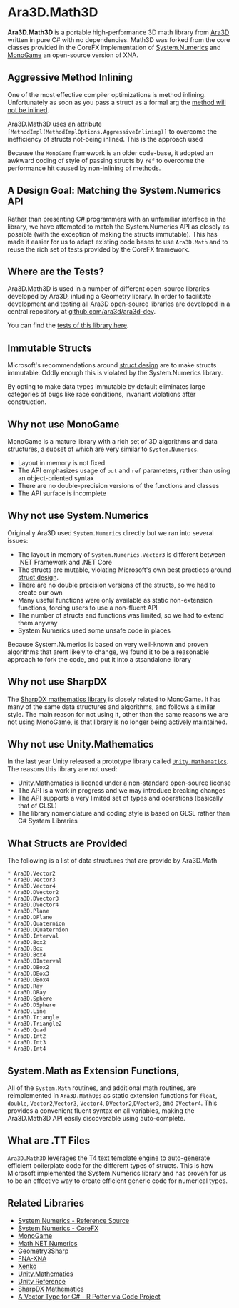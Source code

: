 # Ara3D.Math3D

**Ara3D.Math3D** is a portable high-performance 3D math library from [Ara3D](https://ara3d.com) written in pure C# with no 
dependencies. Math3D was forked from the core classes provided in the CoreFX implementation of 
[System.Numerics](https://github.com/dotnet/corefx/tree/master/src/System.Numerics.Vectors/src/System/Numerics) and 
[MonoGame](https://github.com/MonoGame/MonoGame) an open-source version of XNA.

## Aggressive Method Inlining

One of the most effective compiler optimizations is method inlining. Unfortunately as soon as you pass a struct 
as a formal arg the [method will not be inlined](https://stackoverflow.com/a/55432110/184528).

Ara3D.Math3D uses an attribute `[MethodImpl(MethodImplOptions.AggressiveInlining)]` to overcome the 
inefficiency of structs not-being inlined. This is the approach used 

Because the `MonoGame` framework is an older code-base, it adopted an awkward coding of style of passing structs by `ref` 
to overcome the performance hit caused by non-inlining of methods.  

## A Design Goal: Matching the System.Numerics API

Rather than presenting C# programmers with an unfamiliar interface in the library, we have attempted to 
match the System.Numerics API as closely as possible (with the exception of making the structs immutable). 
This has made it easier for us to adapt existing code bases to use `Ara3D.Math` and to reuse the rich 
set of tests provided by the CoreFX framework. 

## Where are the Tests? 

Ara3D.Math3D is used in a number of different open-source libraries developed by Ara3D, inluding a Geometry library.
In order to facilitate development and testing all Ara3D open-source libraries are developed in a central 
repository at [github.com/ara3d/ara3d-dev](https://github.com/ara3d/ara3d-dev). 

You can find the [tests of this library here](https://github.com/ara3d/ara3d-dev/tree/master/dotnet/Tests).

## Immutable Structs

Microsoft's recommendations around [struct design](https://docs.microsoft.com/en-us/dotnet/standard/design-guidelines/struct)
are to make structs immutable. Oddly enough this is violated by the System.Numerics library. 

By opting to make data types immutable by default eliminates large categories of bugs like race conditions, 
invariant violations after construction. 

## Why not use MonoGame

MonoGame is a mature library with a rich set of 3D algorithms and data structures, a subset of which are very similar
to `System.Numerics`. 

* Layout in memory is not fixed 
* The API emphasizes usage of `out` and `ref` parameters, rather than using an object-oriented syntax 
* There are no double-precision versions of the functions and classes
* The API surface is incomplete 

## Why not use System.Numerics

Originally Ara3D used `System.Numerics` directly but we ran into several issues:

* The layout in memory of `System.Numerics.Vector3` is different between .NET Framework and .NET Core
* The structs are mutable, violating Microsoft's own best practices around [struct design](https://docs.microsoft.com/en-us/dotnet/standard/design-guidelines/struct).
* There are no double precision versions of the structs, so we had to create our own
* Many useful functions were only available as static non-extension functions, forcing users to use a non-fluent API
* The number of structs and functions was limited, so we had to extend them anyway
* System.Numerics used some unsafe code in places 

Because System.Numerics is based on very well-known and proven algorithms that arent likely to change, we found it 
to be a reasonable approach to fork the code, and put it into a stsandalone library 

## Why not use SharpDX

The [SharpDX mathematics library](https://github.com/sharpdx/SharpDX/tree/master/Source/SharpDX.Mathematics) is closely related to MonoGame. 
It has many of the same data structures and algorithms, and follows a similar style. The main reason for not using it,
other than the same reasons we are not using MonoGame, is that library is no
longer being actively maintained.

## Why not use Unity.Mathematics

In the last year Unity released a prototype library called [`Unity.Mathematics`](https://github.com/Unity-Technologies/Unity.Mathematics).
The reasons this library are not used:

* Unity.Mathematics is licened under a non-standard open-source license 
* The API is a work in progress and we may introduce breaking changes
* The API supports a very limited set of types and operations (basically that of GLSL)
* The library nomenclature and coding style is based on GLSL rather than C# System Libraries

## What Structs are Provided

The following is a list of data structures that are provide by Ara3D.Math

	* Ara3D.Vector2
	* Ara3D.Vector3
	* Ara3D.Vector4	
	* Ara3D.DVector2
	* Ara3D.DVector3
	* Ara3D.DVector4
	* Ara3D.Plane
	* Ara3D.DPlane
	* Ara3D.Quaternion
	* Ara3D.DQuaternion
	* Ara3D.Interval
	* Ara3D.Box2
	* Ara3D.Box
	* Ara3D.Box4
	* Ara3D.DInterval
	* Ara3D.DBox2
	* Ara3D.DBox3
	* Ara3D.DBox4
	* Ara3D.Ray
	* Ara3D.DRay
	* Ara3D.Sphere
	* Ara3D.DSphere
	* Ara3D.Line
	* Ara3D.Triangle
	* Ara3D.Triangle2
	* Ara3D.Quad
	* Ara3D.Int2
	* Ara3D.Int3
	* Ara3D.Int4

## System.Math as Extension Functions, 

All of the `System.Math` routines, and additional math routines, are reimplemented in `Ara3D.MathOps` as 
static extension functions for `float`, `double`, `Vector2`,`Vector3`, `Vector4`, `DVector2`,`DVector3`, 
and `DVector4`. This provides a convenient fluent syntax on all variables, making the Ara3D.Math3D API
easily discoverable using auto-complete.

## What are .TT Files

`Ara3D.Math3D` leverages the [T4 text template engine](https://docs.microsoft.com/en-us/visualstudio/modeling/code-generation-and-t4-text-templates?view=vs-2017) 
to auto-generate efficient boilerplate code for the different types of 
structs. This is how Microsoft implemented the System.Numerics library and has proven for us to be an effective way to 
create efficient generic code for numerical types. 

## Related Libraries 

* [System.Numerics - Reference Source](https://referencesource.microsoft.com/#System.Numerics,namespaces)
* [System.Numerics - CoreFX](https://github.com/dotnet/corefx/tree/master/src/System.Numerics.Vectors/src/System/Numerics)
* [MonoGame](https://github.com/MonoGame/MonoGame)
* [Math.NET Numerics](https://github.com/mathnet/mathnet-numerics)
* [Geometry3Sharp](https://github.com/gradientspace/geometry3Sharp)
* [FNA-XNA](https://github.com/FNA-XNA/FNA/tree/master/src)
* [Xenko](https://github.com/xenko3d/xenko/blob/master/sources/core/Xenko.Core.Mathematics)
* [Unity.Mathematics](https://github.com/Unity-Technologies/Unity.Mathematics)
* [Unity Reference](https://github.com/Unity-Technologies/UnityCsReference/tree/master/Runtime/Export)
* [SharpDX Mathematics](https://github.com/sharpdx/SharpDX/tree/master/Source/SharpDX.Mathematics)
* [A Vector Type for C# - R Potter via Code Project](https://www.codeproject.com/Articles/17425/A-Vector-Type-for-C)
